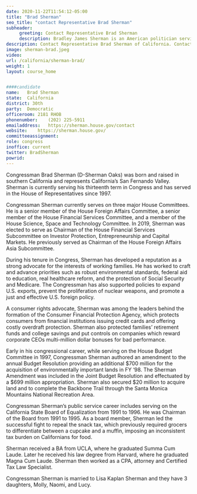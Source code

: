 ```yaml
---
date: 2020-11-22T11:54:12-05:00
title: "Brad Sherman"
seo_title: "contact Representative Brad Sherman"
subheader:
     greeting: Contact Representative Brad Sherman 
     description: Bradley James Sherman is an American politician serving as the U.S. Representative for California's 30th congressional district since 2013.
description: Contact Representative Brad Sherman of California. Contact information for Brad Sherman includes email address, phone number, and mailing address.
image: sherman-brad.jpeg
video: 
url: /california/sherman-brad/
weight: 1
layout: course_home


####candidate
name:	Brad Sherman
state:	California
district: 30th
party:	Democratic
officeroom:	2181 RHOB
phonenumber:	(202) 225-5911
emailaddress:	https://sherman.house.gov/contact
website:	https://sherman.house.gov/
committeeassignment: 
role: congress
inoffice: current
twitter: BradSherman
powrid: 
---
```

Congressman Brad Sherman (D-Sherman Oaks) was born and raised in southern California and represents California’s San Fernando Valley. Sherman is currently serving his thirteenth term in Congress and has served in the House of Representatives since 1997.

Congressman Sherman currently serves on three major House Committees. He is a senior member of the House Foreign Affairs Committee, a senior member of the House Financial Services Committee, and a member of the House Science, Space and Technology Committee. In 2019, Sherman was elected to serve as Chairman of the House Financial Services Subcommittee on Investor Protection, Entrepreneurship and Capital Markets. He previously served as Chairman of the House Foreign Affairs Asia Subcommittee. 

During his tenure in Congress, Sherman has developed a reputation as a strong advocate for the interests of working families. He has worked to craft and advance priorities such as robust environmental standards, federal aid to education, real healthcare reform, and the protection of Social Security and Medicare. The Congressman has also supported policies to expand U.S. exports, prevent the proliferation of nuclear weapons, and promote a just and effective U.S. foreign policy. 

A consumer rights advocate, Sherman was among the leaders behind the formation of the Consumer Financial Protection Agency, which protects consumers from financial institutions issuing credit cards and offering costly overdraft protection. Sherman also protected families’ retirement funds and college savings and put controls on companies which reward corporate CEOs multi-million dollar bonuses for bad performance. 

Early in his congressional career, while serving on the House Budget Committee in 1997, Congressman Sherman authored an amendment to the annual Budget Resolution providing an additional $700 million for the acquisition of environmentally important lands in FY ‘98. The Sherman Amendment was included in the Joint Budget Resolution and effectuated by a $699 million appropriation. Sherman also secured $20 million to acquire land and to complete the Backbone Trail through the Santa Monica Mountains National Recreation Area.

Congressman Sherman’s public service career includes serving on the California State Board of Equalization from 1991 to 1996. He was Chairman of the Board from 1991 to 1995. As a board member, Sherman led the successful fight to repeal the snack tax, which previously required grocers to differentiate between a cupcake and a muffin, imposing an inconsistent tax burden on Californians for food.

Sherman received a BA from UCLA, where he graduated Summa Cum Laude. Later he received his law degree from Harvard, where he graduated Magna Cum Laude. Sherman then worked as a CPA, attorney and Certified Tax Law Specialist. 

Congressman Sherman is married to Lisa Kaplan Sherman and they have 3 daughters, Molly, Naomi, and Lucy.
